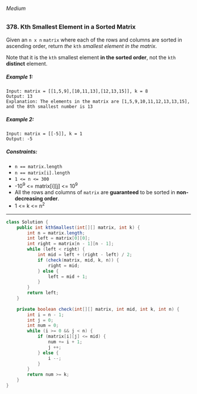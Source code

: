 ###### Medium

### 378. Kth Smallest Element in a Sorted Matrix

Given an `n x n` `matrix` where each of the rows and columns are sorted in ascending order, return _the_ `kth` _smallest element in the matrix_.

Note that it is the `kth` smallest element **in the sorted order**, not the `kth` **distinct** element.

 

##### Example 1:
```
Input: matrix = [[1,5,9],[10,11,13],[12,13,15]], k = 8
Output: 13
Explanation: The elements in the matrix are [1,5,9,10,11,12,13,13,15], and the 8th smallest number is 13
```
##### Example 2:
```
Input: matrix = [[-5]], k = 1
Output: -5
``` 

##### Constraints:

- `n == matrix.length`
- `n == matrix[i].length`
- `1 <= n <= 300`
- -10<sup>9</sup> <= matrix[i][j] <= 10<sup>9</sup>
- All the rows and columns of `matrix` are **guaranteed** to be sorted in **non-decreasing order**.
- 1 <= k <= n<sup>2</sup>

***

```java
class Solution {
    public int kthSmallest(int[][] matrix, int k) {
        int n = matrix.length;
        int left = matrix[0][0];
        int right = matrix[n - 1][n - 1];
        while (left < right) {
            int mid = left + (right - left) / 2;
            if (check(matrix, mid, k, n)) {
                right = mid;
            } else {
                left = mid + 1;
            }
        }
        return left;
    }
    
    private boolean check(int[][] matrix, int mid, int k, int n) {
        int i = n - 1;
        int j = 0;
        int num = 0;
        while (i >= 0 && j < n) {
            if (matrix[i][j] <= mid) {
                num += i + 1;
                j ++;
            } else {
                i --;
            }
        }
        return num >= k;
    }
}
```
